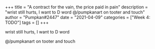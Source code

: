 +++
title = "A contract for the vain, the price paid in pain"
description = "wrist still hurts, I want to D word   @/pumpkanart on tooter and touch"
author = "Pumpkan#2447"
date = "2021-04-09"
categories = ["Week 4: TODO"]
tags = []
+++

wrist still hurts, I want to D word 

@/pumpkanart on tooter and touch
